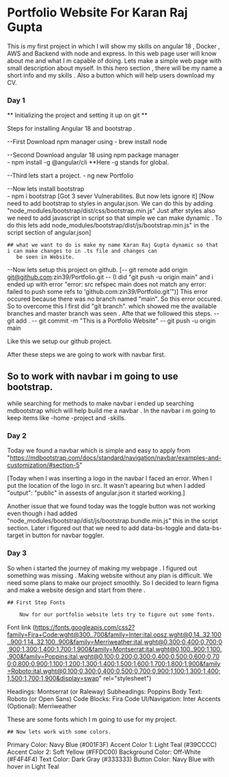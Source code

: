 # Portfolio Website For Karan Raj Gupta

This is my first project in which I will show my skills on angular 18 , Docker , AWS and Backend with node and express. In this web page user will know about me and what I m capable of doing. Lets make a simple web page with small description about myself. 
In this hero section , there will be my name a short info and my skills . Also a button which will help users download my CV.



### Day 1 

** Initializing the project and setting it up on git **

Steps for installing Angular 18 and bootstrap .

--First Download npm manager using 
      - brew install node

--Second Download angular 18 using npm package manager  
      - npm install -g @angular/cli
      **Here -g stands for global.

--Third lets start a project. 
      - ng new Portfolio

--Now lets install bootstrap  
      - npm i bootstrap
    [Got 3 sever Vulnerabilites. But now lets ignore it]
    [Now need to add bootstrap to styles in angular.json. We can do this by adding "node_modules/bootstrap/dist/css/bootstrap.min.js" 
    Just after styles also we need to add javascript in script so that simple we can make dynamic . To do this lets add 
    node_modules/bootstrap/dist/js/bootstrap.min.js" in the script section of angular.json]

    ## what we want to do is make my name Karan Raj Gupta dynamic so that i can make changes to in .ts file and changes can 
       be seen in Website. 

--Now lets setup this project on github.
  [-- git remote add origin git@github.com:zin39/Portfolio.git
  -- (I did "git push -u origin main" and i ended up with error "error: src refspec main does not match any error: failed to push 
      some refs to 'github.com:zin39/Portfolio.git'")]
       This error occured because there was no branch named "main". So this error occured. So to overcome this I first did "git branch".
        which showed me the available branches and master branch was seen . Afte that we followed this steps.
  -- git add .
  -- git commit -m "This is a Portfolio Website"
  -- git push -u origin main

Like this we setup our github project. 

After these steps we are going to work with navbar first. 

## So to work with navbar i  m going to use bootstrap.
  while searching for methods to make navbar i ended up searching mdbootstrap which will help build me a navbar . In the navbar i m going to keep items like -home -project and -skills.

### Day 2

Today we found a navbar which is simple and easy to apply from "https://mdbootstrap.com/docs/standard/navigation/navbar/examples-and-customization/#section-5"

[Today when I was inserting a logo in the navbar I faced an error. When I put the location of the logo in src. It wasn't apearing but when I added "output": "public" in assests of angular.json it started working.]

Another issue that we found today was the toggle button was not working even though i had added "node_modules/bootstrap/dist/js/bootstrap.bundle.min.js" this in the script section. 
Later i figured out that we need to add data-bs-toggle and data-bs-target in button for navbar toggler.

### Day 3 

So when i started the journey of making my webpage . I figured out something was missing . Making website without any plan is difficult. We need some plans to 
make our project smoothly. So I decided to learn figma and make a website design and start from there .

    ## First Step Fonts

        Now for our portfolio website lets try to figure out some fonts. 
Font link (https://fonts.googleapis.com/css2?family=Fira+Code:wght@300..700&family=Inter:ital,opsz,wght@0,14..32,100..900;1,14..32,100..900&family=Merriweather:ital,wght@0,300;0,400;0,700;0,900;1,300;1,400;1,700;1,900&family=Montserrat:ital,wght@0,100..900;1,100..900&family=Poppins:ital,wght@0,100;0,200;0,300;0,400;0,500;0,600;0,700;0,800;0,900;1,100;1,200;1,300;1,400;1,500;1,600;1,700;1,800;1,900&family=Roboto:ital,wght@0,100;0,300;0,400;0,500;0,700;0,900;1,100;1,300;1,400;1,500;1,700;1,900&display=swap" rel="stylesheet")

Headings: Montserrat (or Raleway)
Subheadings: Poppins
Body Text: Roboto (or Open Sans)
Code Blocks: Fira Code
UI/Navigation: Inter
Accents (Optional): Merriweather

These are some fonts which I m going to use for my project. 

    ## Now lets work with some colors.
Primary Color: Navy Blue (#001F3F)
Accent Color 1: Light Teal (#39CCCC)
Accent Color 2: Soft Yellow (#FFDC00)
Background Color: Off-White (#F4F4F4)
Text Color: Dark Gray (#333333)
Button Color: Navy Blue with hover in Light Teal






